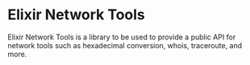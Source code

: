 Elixir Network Tools
====================

Elixir Network Tools is a library to be used to provide a public API for network tools such as hexadecimal conversion, whois, traceroute, and more.

